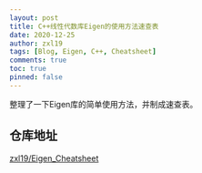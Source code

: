 ```yaml
---
layout: post
title: C++线性代数库Eigen的使用方法速查表
date: 2020-12-25
author: zxl19
tags: [Blog, Eigen, C++, Cheatsheet]
comments: true
toc: true
pinned: false
---
```


整理了一下Eigen库的简单使用方法，并制成速查表。

<!-- more -->

## 仓库地址

[zxl19/Eigen_Cheatsheet](https://github.com/zxl19/Eigen_Cheatsheet)
